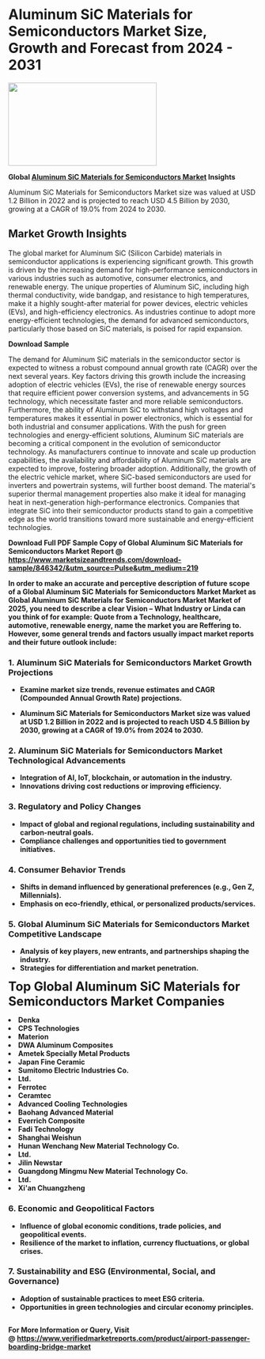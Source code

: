 <H1>Aluminum SiC Materials for Semiconductors Market Size, Growth and Forecast from 2024 - 2031</H1><img class="aligncenter size-medium wp-image-584254" src="https://thirdeyenews.in/wp-content/uploads/2024/09/Global-Market-Research-300x168.jpeg" alt="" width="300" height="168" /><p><strong>Global&nbsp;<a href="https://www.marketsizeandtrends.com/download-sample/846342/&amp;utm_source=Pulse&amp;utm_medium=219">Aluminum SiC Materials for Semiconductors Market</a> Insights</strong></p><p>Aluminum SiC Materials for Semiconductors Market size was valued at USD 1.2 Billion in 2022 and is projected to reach USD 4.5 Billion by 2030, growing at a CAGR of 19.0% from 2024 to 2030.</p><p><h2>Market Growth Insights</h2> <p>The global market for Aluminum SiC (Silicon Carbide) materials in semiconductor applications is experiencing significant growth. This growth is driven by the increasing demand for high-performance semiconductors in various industries such as automotive, consumer electronics, and renewable energy. The unique properties of Aluminum SiC, including high thermal conductivity, wide bandgap, and resistance to high temperatures, make it a highly sought-after material for power devices, electric vehicles (EVs), and high-efficiency electronics. As industries continue to adopt more energy-efficient technologies, the demand for advanced semiconductors, particularly those based on SiC materials, is poised for rapid expansion.</p> <p><strong>Download Sample</strong></p> <p>The demand for Aluminum SiC materials in the semiconductor sector is expected to witness a robust compound annual growth rate (CAGR) over the next several years. Key factors driving this growth include the increasing adoption of electric vehicles (EVs), the rise of renewable energy sources that require efficient power conversion systems, and advancements in 5G technology, which necessitate faster and more reliable semiconductors. Furthermore, the ability of Aluminum SiC to withstand high voltages and temperatures makes it essential in power electronics, which is essential for both industrial and consumer applications. With the push for green technologies and energy-efficient solutions, Aluminum SiC materials are becoming a critical component in the evolution of semiconductor technology. As manufacturers continue to innovate and scale up production capabilities, the availability and affordability of Aluminum SiC materials are expected to improve, fostering broader adoption. Additionally, the growth of the electric vehicle market, where SiC-based semiconductors are used for inverters and powertrain systems, will further boost demand. The material's superior thermal management properties also make it ideal for managing heat in next-generation high-performance electronics. Companies that integrate SiC into their semiconductor products stand to gain a competitive edge as the world transitions toward more sustainable and energy-efficient technologies. <p><strong></p><p><span class=""><strong>Download Full PDF Sample Copy of Global Aluminum SiC Materials for Semiconductors Market Report</strong> @ <a href="https://www.marketsizeandtrends.com/download-sample/846342/&amp;utm_source=Pulse&amp;utm_medium=219" target="_blank">https://www.marketsizeandtrends.com/download-sample/846342/&amp;utm_source=Pulse&amp;utm_medium=219</a></span></p><p>In order to make an accurate and perceptive description of future scope of a Global&nbsp;Aluminum SiC Materials for Semiconductors Market Market as Global&nbsp;Aluminum SiC Materials for Semiconductors Market Market of 2025, you need to describe a clear Vision &ndash; What Industry or Linda can you think of for example: Quote from a Technology, healthcare, automotive, renewable energy, name the market you are Reffering to. However, some general trends and factors usually impact market reports and their future outlook include:</p><h3>1.&nbsp;<strong>Aluminum SiC Materials for Semiconductors Market Growth Projections</strong></h3><ul><li>Examine market size trends, revenue estimates and CAGR (Compounded Annual Growth Rate) projections.</li><li><p>Aluminum SiC Materials for Semiconductors Market size was valued at USD 1.2 Billion in 2022 and is projected to reach USD 4.5 Billion by 2030, growing at a CAGR of 19.0% from 2024 to 2030.</p></li></ul><h3>2.&nbsp;<strong>Aluminum SiC Materials for Semiconductors Market Technological Advancements</strong></h3><ul><li>Integration of AI, IoT, blockchain, or automation in the industry.</li><li>Innovations driving cost reductions or improving efficiency.</li></ul><h3>3.&nbsp;<strong>Regulatory and Policy Changes</strong></h3><ul><li>Impact of global and regional regulations, including sustainability and carbon-neutral goals.</li><li>Compliance challenges and opportunities tied to government initiatives.</li></ul><h3>4.&nbsp;<strong>Consumer Behavior Trends</strong></h3><ul><li>Shifts in demand influenced by generational preferences (e.g., Gen Z, Millennials).</li><li>Emphasis on eco-friendly, ethical, or personalized products/services.</li></ul><h3>5.&nbsp;<strong>Global Aluminum SiC Materials for Semiconductors Market Competitive Landscape</strong></h3><ul><li>Analysis of key players, new entrants, and partnerships shaping the industry.</li><li>Strategies for differentiation and market penetration.</li></ul><p data-pm-slice="1 1 []"><span style="color: inherit; font-family: inherit; font-size: 25px;">Top Global Aluminum SiC Materials for Semiconductors Market Companies</span></p><div class="" data-test-id=""><p><li>Denka</li><li> CPS Technologies</li><li> Materion</li><li> DWA Aluminum Composites</li><li> Ametek Specially Metal Products</li><li> Japan Fine Ceramic</li><li> Sumitomo Electric Industries Co.</li><li>Ltd.</li><li> Ferrotec</li><li> Ceramtec</li><li> Advanced Cooling Technologies</li><li> Baohang Advanced Material</li><li> Everrich Composite</li><li> Fadi Technology</li><li> Shanghai Weishun</li><li> Hunan Wenchang New Material Technology Co.</li><li> Ltd.</li><li> Jilin Newstar</li><li> Guangdong Mingmu New Material Technology Co.</li><li> Ltd.</li><li> Xi'an Chuangzheng</li></p></div><h3>6.&nbsp;<strong>Economic and Geopolitical Factors</strong></h3><ul><li>Influence of global economic conditions, trade policies, and geopolitical events.</li><li>Resilience of the market to inflation, currency fluctuations, or global crises.</li></ul><h3>7.&nbsp;<strong>Sustainability and ESG (Environmental, Social, and Governance)</strong></h3><ul><li>Adoption of sustainable practices to meet ESG criteria.</li><li>Opportunities in green technologies and circular economy principles.</li></ul><h2><strong style="font-size: 14px;">For More Information or Query, Visit @&nbsp;</strong><a style="background-color: #ffffff; font-size: 14px;" href="https://www.marketsizeandtrends.com/report/aluminum-sic-materials-for-semiconductors-market/" target="_blank">https://www.verifiedmarketreports.com/product/airport-passenger-boarding-bridge-market</a></h2>
